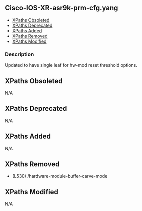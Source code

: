 ## Cisco-IOS-XR-asr9k-prm-cfg.yang

- [XPaths Obsoleted](#xpaths-obsoleted)
- [XPaths Deprecated](#xpaths-deprecated)
- [XPaths Added](#xpaths-added)
- [XPaths Removed](#xpaths-removed)
- [XPaths Modified](#xpaths-modified)

### Description

Updated to have single leaf for hw-mod reset threshold options.

## XPaths Obsoleted

N/A

## XPaths Deprecated

N/A

## XPaths Added

N/A

## XPaths Removed

- (L530)	/hardware-module-buffer-carve-mode

## XPaths Modified

N/A

